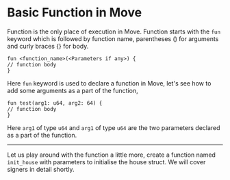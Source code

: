 # Basic Function in Move

Function is the only place of execution in Move. Function starts with the `fun` keyword which is followed by function name, parentheses () for arguments and curly braces {} for body.


```move
fun <function_name>(<Parameters if any>) {
// function body
}
```

Here `fun` keyword is used to declare a function in Move, let's see how to add some arguments as a part of the function,
```move
fun test(arg1: u64, arg2: 64) {
// function body
}
```

Here `arg1` of type `u64` and `arg1` of type `u64` are the two parameters declared as a part of the function.

---
Let us play around with the function a little more, create a function named `init_house` with parameters to initialise the house struct. We will cover signers in detail shortly.